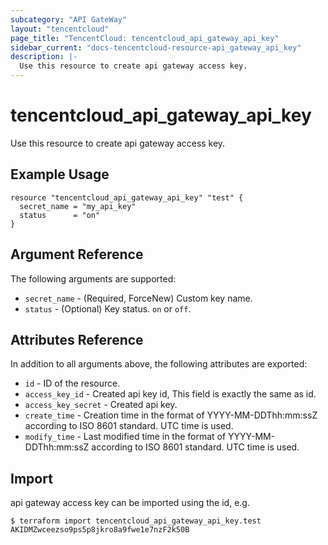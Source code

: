 ```yaml
---
subcategory: "API GateWay"
layout: "tencentcloud"
page_title: "TencentCloud: tencentcloud_api_gateway_api_key"
sidebar_current: "docs-tencentcloud-resource-api_gateway_api_key"
description: |-
  Use this resource to create api gateway access key.
---
```


# tencentcloud_api_gateway_api_key

Use this resource to create api gateway access key.

## Example Usage

```hcl
resource "tencentcloud_api_gateway_api_key" "test" {
  secret_name = "my_api_key"
  status      = "on"
}
```

## Argument Reference

The following arguments are supported:

* `secret_name` - (Required, ForceNew) Custom key name.
* `status` - (Optional) Key status. `on` or `off`.

## Attributes Reference

In addition to all arguments above, the following attributes are exported:

* `id` - ID of the resource.
* `access_key_id` - Created api key id, This field is exactly the same as id.
* `access_key_secret` - Created api key.
* `create_time` - Creation time in the format of YYYY-MM-DDThh:mm:ssZ according to ISO 8601 standard. UTC time is used.
* `modify_time` - Last modified time in the format of YYYY-MM-DDThh:mm:ssZ according to ISO 8601 standard. UTC time is used.


## Import

api gateway access key can be imported using the id, e.g.

```
$ terraform import tencentcloud_api_gateway_api_key.test AKIDMZwceezso9ps5p8jkro8a9fwe1e7nzF2k50B
```

